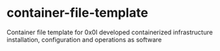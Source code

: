 # container-file-template
Container file template for 0x0I developed containerized infrastructure installation, configuration and operations as software
